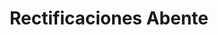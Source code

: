 ---
title: "Rectificaciones Abente"
url: /posadas/rectificaciones-abente/
shop: reparación de automóviles
---